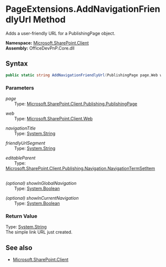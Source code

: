 # PageExtensions.AddNavigationFriendlyUrl Method  
Adds a user-friendly URL for a PublishingPage object.  

**Namespace:** [Microsoft.SharePoint.Client](Microsoft.SharePoint.Client.md)  
**Assembly:** OfficeDevPnP.Core.dll  
## Syntax
```C#
public static string AddNavigationFriendlyUrl(PublishingPage page,Web web,String navigationTitle,String friendlyUrlSegment,NavigationTermSetItem editableParent,Boolean showInGlobalNavigation,Boolean showInCurrentNavigation)
```
### Parameters
*page*  
&emsp;&emsp;Type: [Microsoft.SharePoint.Client.Publishing.PublishingPage](Microsoft.SharePoint.Client.Publishing.PublishingPage.md) 
&emsp;&emsp;  
  
*web*  
&emsp;&emsp;Type: [Microsoft.SharePoint.Client.Web](Microsoft.SharePoint.Client.Web.md) 
&emsp;&emsp;  
  
*navigationTitle*  
&emsp;&emsp;Type: [System.String](System.String.md) 
&emsp;&emsp;  
  
*friendlyUrlSegment*  
&emsp;&emsp;Type: [System.String](System.String.md) 
&emsp;&emsp;  
  
*editableParent*  
&emsp;&emsp;Type: [Microsoft.SharePoint.Client.Publishing.Navigation.NavigationTermSetItem](Microsoft.SharePoint.Client.Publishing.Navigation.NavigationTermSetItem.md) 
&emsp;&emsp;  
  
*(optional) showInGlobalNavigation*  
&emsp;&emsp;Type: [System.Boolean](System.Boolean.md) 
&emsp;&emsp;  
  
*(optional) showInCurrentNavigation*  
&emsp;&emsp;Type: [System.Boolean](System.Boolean.md) 
&emsp;&emsp;  
  
### Return Value
Type: [System.String](System.String.md)  
The simple link URL just created.

## See also
- [Microsoft.SharePoint.Client](Microsoft.SharePoint.Client.md)

